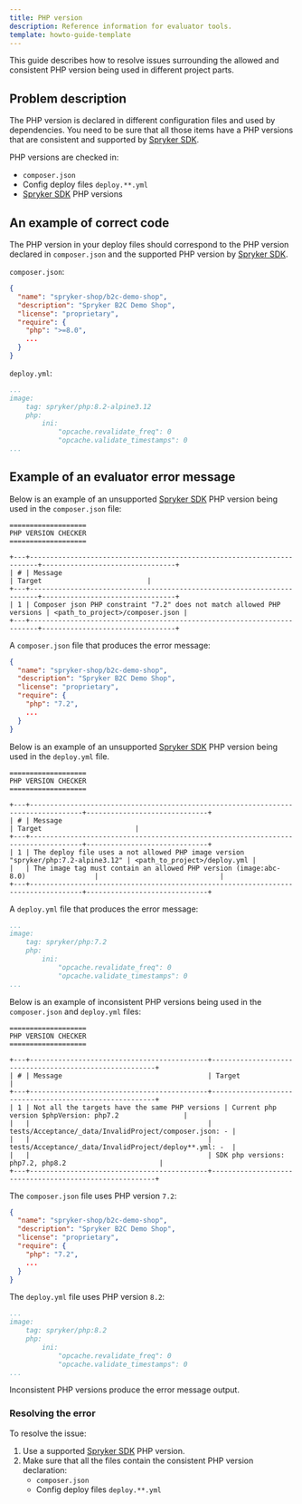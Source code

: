 ```yaml
---
title: PHP version
description: Reference information for evaluator tools.
template: howto-guide-template
---
```


This guide describes how to resolve issues surrounding the allowed and consistent PHP version being used in different project parts.

## Problem description

The PHP version is declared in different configuration files and used by dependencies.
You need to be sure that all those items have a PHP versions that are consistent and supported by [Spryker SDK](https://docs.spryker.com/docs/sdk/dev/spryker-sdk.html).

PHP versions are checked in:
- `composer.json`
- Config deploy files `deploy.**.yml`
- [Spryker SDK](https://docs.spryker.com/docs/sdk/dev/spryker-sdk.html) PHP versions

## An example of correct code

The PHP version in your deploy files should correspond to the PHP version declared in `composer.json` and the supported PHP version by [Spryker SDK](https://docs.spryker.com/docs/sdk/dev/spryker-sdk.html).

`composer.json`:

```json
{
  "name": "spryker-shop/b2c-demo-shop",
  "description": "Spryker B2C Demo Shop",
  "license": "proprietary",
  "require": {
    "php": ">=8.0",
    ...
  }
}
```

`deploy.yml`:

```yaml
...
image:
    tag: spryker/php:8.2-alpine3.12
    php:
        ini:
            "opcache.revalidate_freq": 0
            "opcache.validate_timestamps": 0
...
```

## Example of an evaluator error message

Below is an example of an unsupported [Spryker SDK](https://docs.spryker.com/docs/sdk/dev/spryker-sdk.html) PHP version being used in the `composer.json` file:

```shell
===================
PHP VERSION CHECKER
===================

+---+------------------------------------------------------------------------+---------------------------------+
| # | Message                                                                | Target                          |
+---+------------------------------------------------------------------------+---------------------------------+
| 1 | Composer json PHP constraint "7.2" does not match allowed PHP versions | <path_to_project>/composer.json |
+---+------------------------------------------------------------------------+---------------------------------+
```

A `composer.json` file that produces the error message:

```json
{
  "name": "spryker-shop/b2c-demo-shop",
  "description": "Spryker B2C Demo Shop",
  "license": "proprietary",
  "require": {
    "php": "7.2",
    ...
  }
}
```

Below is an example of an unsupported [Spryker SDK](https://docs.spryker.com/docs/sdk/dev/spryker-sdk.html) PHP version being used in the `deploy.yml` file.

```shell
===================
PHP VERSION CHECKER
===================

+---+-----------------------------------------------------------------------------------+------------------------------+
| # | Message                                                                           | Target                       |
+---+-----------------------------------------------------------------------------------+------------------------------+
| 1 | The deploy file uses a not allowed PHP image version "spryker/php:7.2-alpine3.12" | <path_to_project>/deploy.yml |
|   | The image tag must contain an allowed PHP version (image:abc-8.0)                 |                              |
+---+-----------------------------------------------------------------------------------+------------------------------+
```

A `deploy.yml` file that produces the error message:

```yaml
...
image:
    tag: spryker/php:7.2
    php:
        ini:
            "opcache.revalidate_freq": 0
            "opcache.validate_timestamps": 0
...
```

Below is an example of inconsistent PHP versions being used in the `composer.json` and `deploy.yml` files:

```shell
===================
PHP VERSION CHECKER
===================

+---+--------------------------------------------+--------------------------------------------------------+
| # | Message                                    | Target                                                 |
+---+--------------------------------------------+--------------------------------------------------------+
| 1 | Not all the targets have the same PHP versions | Current php version $phpVersion: php7.2                |
|   |                                            | tests/Acceptance/_data/InvalidProject/composer.json: - |
|   |                                            | tests/Acceptance/_data/InvalidProject/deploy**.yml: -  |
|   |                                            | SDK php versions: php7.2, php8.2                       |
+---+--------------------------------------------+--------------------------------------------------------+
```

The `composer.json` file uses PHP version `7.2`:

```json
{
  "name": "spryker-shop/b2c-demo-shop",
  "description": "Spryker B2C Demo Shop",
  "license": "proprietary",
  "require": {
    "php": "7.2",
    ...
  }
}
```

The `deploy.yml` file uses PHP version `8.2`:

```yaml
...
image:
    tag: spryker/php:8.2
    php:
        ini:
            "opcache.revalidate_freq": 0
            "opcache.validate_timestamps": 0
...
```

Inconsistent PHP versions produce the error message output.

### Resolving the error

To resolve the issue:
1. Use a supported [Spryker SDK](https://docs.spryker.com/docs/sdk/dev/spryker-sdk.html) PHP version.
2. Make sure that all the files contain the consistent PHP version declaration:
   - `composer.json`
   - Config deploy files `deploy.**.yml`
